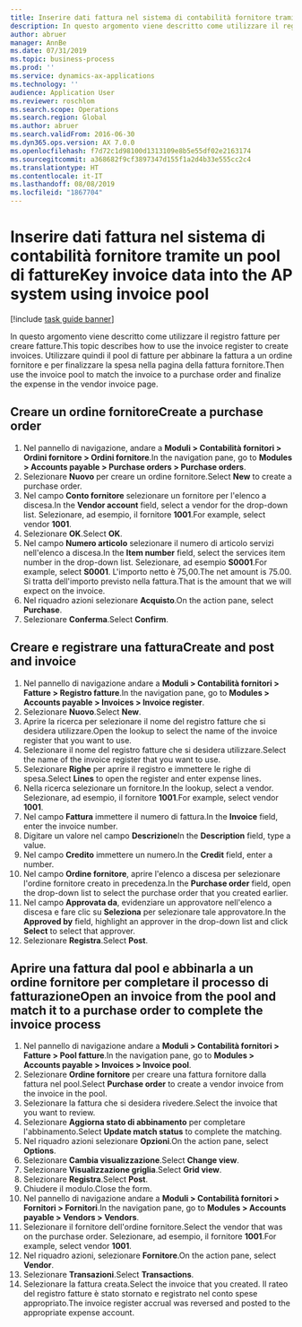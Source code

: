 ```yaml
---
title: Inserire dati fattura nel sistema di contabilità fornitore tramite un pool di fatture
description: In questo argomento viene descritto come utilizzare il registro fatture per creare fatture.
author: abruer
manager: AnnBe
ms.date: 07/31/2019
ms.topic: business-process
ms.prod: ''
ms.service: dynamics-ax-applications
ms.technology: ''
audience: Application User
ms.reviewer: roschlom
ms.search.scope: Operations
ms.search.region: Global
ms.author: abruer
ms.search.validFrom: 2016-06-30
ms.dyn365.ops.version: AX 7.0.0
ms.openlocfilehash: f7d72c1d98100d1313109e8b5e55df02e2163174
ms.sourcegitcommit: a368682f9cf3897347d155f1a2d4b33e555cc2c4
ms.translationtype: HT
ms.contentlocale: it-IT
ms.lasthandoff: 08/08/2019
ms.locfileid: "1867704"
---
```

# <a name="key-invoice-data-into-the-ap-system-using-invoice-pool"></a><span data-ttu-id="e10a0-103">Inserire dati fattura nel sistema di contabilità fornitore tramite un pool di fatture</span><span class="sxs-lookup"><span data-stu-id="e10a0-103">Key invoice data into the AP system using invoice pool</span></span>

[!include [task guide banner](../../includes/task-guide-banner.md)]

<span data-ttu-id="e10a0-104">In questo argomento viene descritto come utilizzare il registro fatture per creare fatture.</span><span class="sxs-lookup"><span data-stu-id="e10a0-104">This topic describes how to use the invoice register to create invoices.</span></span> <span data-ttu-id="e10a0-105">Utilizzare quindi il pool di fatture per abbinare la fattura a un ordine fornitore e per finalizzare la spesa nella pagina della fattura fornitore.</span><span class="sxs-lookup"><span data-stu-id="e10a0-105">Then use the invoice pool to match the invoice to a purchase order and finalize the expense in the vendor invoice page.</span></span>


## <a name="create-a-purchase-order"></a><span data-ttu-id="e10a0-106">Creare un ordine fornitore</span><span class="sxs-lookup"><span data-stu-id="e10a0-106">Create a purchase order</span></span>
1. <span data-ttu-id="e10a0-107">Nel pannello di navigazione, andare a **Moduli > Contabilità fornitori > Ordini fornitore > Ordini fornitore**.</span><span class="sxs-lookup"><span data-stu-id="e10a0-107">In the navigation pane, go to **Modules > Accounts payable > Purchase orders > Purchase orders**.</span></span>
2. <span data-ttu-id="e10a0-108">Selezionare **Nuovo** per creare un ordine fornitore.</span><span class="sxs-lookup"><span data-stu-id="e10a0-108">Select **New** to create a purchase order.</span></span>
3. <span data-ttu-id="e10a0-109">Nel campo **Conto fornitore** selezionare un fornitore per l'elenco a discesa.</span><span class="sxs-lookup"><span data-stu-id="e10a0-109">In the **Vendor account** field, select a vendor for the drop-down list.</span></span> <span data-ttu-id="e10a0-110">Selezionare, ad esempio, il fornitore **1001**.</span><span class="sxs-lookup"><span data-stu-id="e10a0-110">For example, select vendor **1001**.</span></span>
4. <span data-ttu-id="e10a0-111">Selezionare **OK**.</span><span class="sxs-lookup"><span data-stu-id="e10a0-111">Select **OK**.</span></span>
5. <span data-ttu-id="e10a0-112">Nel campo **Numero articolo** selezionare il numero di articolo servizi nell'elenco a discesa.</span><span class="sxs-lookup"><span data-stu-id="e10a0-112">In the **Item number** field, select the services item number in the drop-down list.</span></span> <span data-ttu-id="e10a0-113">Selezionare, ad esempio **S0001**.</span><span class="sxs-lookup"><span data-stu-id="e10a0-113">For example, select **S0001**.</span></span> <span data-ttu-id="e10a0-114">L'importo netto è 75,00.</span><span class="sxs-lookup"><span data-stu-id="e10a0-114">The net amount is 75.00.</span></span>  <span data-ttu-id="e10a0-115">Si tratta dell'importo previsto nella fattura.</span><span class="sxs-lookup"><span data-stu-id="e10a0-115">That is the amount that we will expect on the invoice.</span></span>  
6. <span data-ttu-id="e10a0-116">Nel riquadro azioni selezionare **Acquisto**.</span><span class="sxs-lookup"><span data-stu-id="e10a0-116">On the action pane, select **Purchase**.</span></span>
7. <span data-ttu-id="e10a0-117">Selezionare **Conferma**.</span><span class="sxs-lookup"><span data-stu-id="e10a0-117">Select **Confirm**.</span></span>

## <a name="create-and-post-and-invoice"></a><span data-ttu-id="e10a0-118">Creare e registrare una fattura</span><span class="sxs-lookup"><span data-stu-id="e10a0-118">Create and post and invoice</span></span>
1. <span data-ttu-id="e10a0-119">Nel pannello di navigazione andare a **Moduli > Contabilità fornitori > Fatture > Registro fatture**.</span><span class="sxs-lookup"><span data-stu-id="e10a0-119">In the navigation pane, go to **Modules > Accounts payable > Invoices > Invoice register**.</span></span>
2. <span data-ttu-id="e10a0-120">Selezionare **Nuovo**.</span><span class="sxs-lookup"><span data-stu-id="e10a0-120">Select **New**.</span></span>
3. <span data-ttu-id="e10a0-121">Aprire la ricerca per selezionare il nome del registro fatture che si desidera utilizzare.</span><span class="sxs-lookup"><span data-stu-id="e10a0-121">Open the lookup to select the name of the invoice register that you want to use.</span></span>
4. <span data-ttu-id="e10a0-122">Selezionare il nome del registro fatture che si desidera utilizzare.</span><span class="sxs-lookup"><span data-stu-id="e10a0-122">Select the name of the invoice register that you want to use.</span></span>
5. <span data-ttu-id="e10a0-123">Selezionare **Righe** per aprire il registro e immettere le righe di spesa.</span><span class="sxs-lookup"><span data-stu-id="e10a0-123">Select **Lines** to open the register and enter expense lines.</span></span>
6. <span data-ttu-id="e10a0-124">Nella ricerca selezionare un fornitore.</span><span class="sxs-lookup"><span data-stu-id="e10a0-124">In the lookup, select a vendor.</span></span> <span data-ttu-id="e10a0-125">Selezionare, ad esempio, il fornitore **1001**.</span><span class="sxs-lookup"><span data-stu-id="e10a0-125">For example, select vendor **1001**.</span></span>
7. <span data-ttu-id="e10a0-126">Nel campo **Fattura** immettere il numero di fattura.</span><span class="sxs-lookup"><span data-stu-id="e10a0-126">In the **Invoice** field, enter the invoice number.</span></span>
8. <span data-ttu-id="e10a0-127">Digitare un valore nel campo **Descrizione**</span><span class="sxs-lookup"><span data-stu-id="e10a0-127">In the **Description** field, type a value.</span></span>
9. <span data-ttu-id="e10a0-128">Nel campo **Credito** immettere un numero.</span><span class="sxs-lookup"><span data-stu-id="e10a0-128">In the **Credit** field, enter a number.</span></span>
10. <span data-ttu-id="e10a0-129">Nel campo **Ordine fornitore**, aprire l'elenco a discesa per selezionare l'ordine fornitore creato in precedenza.</span><span class="sxs-lookup"><span data-stu-id="e10a0-129">In the **Purchase order** field, open the drop-down list to select the purchase order that you created earlier.</span></span>
11. <span data-ttu-id="e10a0-130">Nel campo **Approvata da**, evidenziare un approvatore nell'elenco a discesa e fare clic su **Seleziona** per selezionare tale approvatore.</span><span class="sxs-lookup"><span data-stu-id="e10a0-130">In the **Approved by** field, highlight an approver in the drop-down list and click **Select** to select that approver.</span></span>
12. <span data-ttu-id="e10a0-131">Selezionare **Registra**.</span><span class="sxs-lookup"><span data-stu-id="e10a0-131">Select **Post**.</span></span>

## <a name="open-an-invoice-from-the-pool-and-match-it-to-a-purchase-order-to-complete-the-invoice-process"></a><span data-ttu-id="e10a0-132">Aprire una fattura dal pool e abbinarla a un ordine fornitore per completare il processo di fatturazione</span><span class="sxs-lookup"><span data-stu-id="e10a0-132">Open an invoice from the pool and match it to a purchase order to complete the invoice process</span></span>
1. <span data-ttu-id="e10a0-133">Nel pannello di navigazione andare a **Moduli > Contabilità fornitori > Fatture > Pool fatture**.</span><span class="sxs-lookup"><span data-stu-id="e10a0-133">In the navigation pane, go to **Modules > Accounts payable > Invoices > Invoice pool**.</span></span>
2. <span data-ttu-id="e10a0-134">Selezionare **Ordine fornitore** per creare una fattura fornitore dalla fattura nel pool.</span><span class="sxs-lookup"><span data-stu-id="e10a0-134">Select **Purchase order** to create a vendor invoice from the invoice in the pool.</span></span>
3. <span data-ttu-id="e10a0-135">Selezionare la fattura che si desidera rivedere.</span><span class="sxs-lookup"><span data-stu-id="e10a0-135">Select the invoice that you want to review.</span></span>
4. <span data-ttu-id="e10a0-136">Selezionare **Aggiorna stato di abbinamento** per completare l'abbinamento.</span><span class="sxs-lookup"><span data-stu-id="e10a0-136">Select **Update match status** to complete the matching.</span></span>
5. <span data-ttu-id="e10a0-137">Nel riquadro azioni selezionare **Opzioni**.</span><span class="sxs-lookup"><span data-stu-id="e10a0-137">On the action pane, select **Options**.</span></span>
6. <span data-ttu-id="e10a0-138">Selezionare **Cambia visualizzazione**.</span><span class="sxs-lookup"><span data-stu-id="e10a0-138">Select **Change view**.</span></span>
7. <span data-ttu-id="e10a0-139">Selezionare **Visualizzazione griglia**.</span><span class="sxs-lookup"><span data-stu-id="e10a0-139">Select **Grid view**.</span></span>
8. <span data-ttu-id="e10a0-140">Selezionare **Registra**.</span><span class="sxs-lookup"><span data-stu-id="e10a0-140">Select **Post**.</span></span>
9. <span data-ttu-id="e10a0-141">Chiudere il modulo.</span><span class="sxs-lookup"><span data-stu-id="e10a0-141">Close the form.</span></span>
10. <span data-ttu-id="e10a0-142">Nel pannello di navigazione andare a **Moduli > Contabilità fornitori > Fornitori > Fornitori**.</span><span class="sxs-lookup"><span data-stu-id="e10a0-142">In the navigation pane, go to **Modules > Accounts payable > Vendors > Vendors**.</span></span>
11. <span data-ttu-id="e10a0-143">Selezionare il fornitore dell'ordine fornitore.</span><span class="sxs-lookup"><span data-stu-id="e10a0-143">Select the vendor that was on the purchase order.</span></span> <span data-ttu-id="e10a0-144">Selezionare, ad esempio, il fornitore **1001**.</span><span class="sxs-lookup"><span data-stu-id="e10a0-144">For example, select vendor **1001**.</span></span>
12. <span data-ttu-id="e10a0-145">Nel riquadro azioni, selezionare **Fornitore**.</span><span class="sxs-lookup"><span data-stu-id="e10a0-145">On the action pane, select **Vendor**.</span></span>
13. <span data-ttu-id="e10a0-146">Selezionare **Transazioni**.</span><span class="sxs-lookup"><span data-stu-id="e10a0-146">Select **Transactions**.</span></span>
14. <span data-ttu-id="e10a0-147">Selezionare la fattura creata.</span><span class="sxs-lookup"><span data-stu-id="e10a0-147">Select the invoice that you created.</span></span> <span data-ttu-id="e10a0-148">Il rateo del registro fatture è stato stornato e registrato nel conto spese appropriato.</span><span class="sxs-lookup"><span data-stu-id="e10a0-148">The invoice register accrual was reversed and posted to the appropriate expense account.</span></span>  

